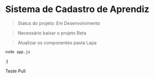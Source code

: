 <h1>Sistema de Cadastro de Aprendiz</h1>

> Status do projeto: Em Desenvolvimento

> Necessário baixar o projeto Beta

> Atualizar os componentes pasta Lapa

```
node app.js
```
:)

Teste Pull
